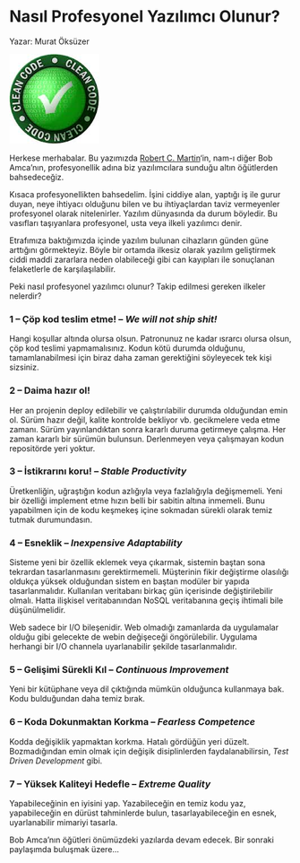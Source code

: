 # Nasıl Profesyonel Yazılımcı Olunur?

Yazar: Murat Öksüzer

![](images/clean_code_01.jpeg)

Herkese merhabalar. Bu yazımızda [Robert C. Martin](http://en.wikipedia.org/wiki/Robert_Cecil_Martin)‘in, nam-ı diğer Bob Amca’nın, profesyonellik adına biz yazılımcılara 
sunduğu altın öğütlerden bahsedeceğiz.

Kısaca profesyonellikten bahsedelim. İşini ciddiye alan, yaptığı iş ile gurur duyan, neye ihtiyacı olduğunu bilen ve bu 
ihtiyaçlardan taviz vermeyenler profesyonel olarak nitelenirler. Yazılım dünyasında da durum böyledir. Bu vasıfları 
taşıyanlara profesyonel, usta veya ilkeli yazılımcı denir.

Etrafımıza baktığımızda içinde yazılım bulunan cihazların günden güne arttığını görmekteyiz. Böyle bir ortamda ilkesiz 
olarak yazılım geliştirmek ciddi maddi zararlara neden olabileceği gibi can kayıpları ile sonuçlanan felaketlerle de 
karşılaşılabilir.

Peki nasıl profesyonel yazılımcı olunur? Takip edilmesi gereken ilkeler nelerdir?

### 1 – Çöp kod teslim etme! – *We will not ship shit!*
Hangi koşullar altında olursa olsun. Patronunuz ne kadar ısrarcı olursa olsun, çöp kod teslimi yapmamalısınız. Kodun kötü 
durumda olduğunu, tamamlanabilmesi için biraz daha zaman gerektiğini söyleyecek tek kişi sizsiniz.

### 2 – Daima hazır ol!
Her an projenin deploy edilebilir ve çalıştırılabilir durumda olduğundan emin ol. Sürüm hazır değil, kalite kontrolde 
bekliyor vb. gecikmelere veda etme zamanı. Sürüm yayınlandıktan sonra kararlı duruma getirmeye çalışma. Her zaman kararlı 
bir sürümün bulunsun. Derlenmeyen veya çalışmayan kodun repositörde yeri yoktur.

### 3 – İstikrarını koru! – *Stable Productivity*
Üretkenliğin, uğraştığın kodun azlığıyla veya fazlalığıyla değişmemeli. Yeni bir özelliği implement etme hızın belli bir 
sabitin altına inmemeli. Bunu yapabilmen için de kodu keşmekeş içine sokmadan sürekli olarak temiz tutmak durumundasın.

### 4 – Esneklik – *Inexpensive Adaptability*
Sisteme yeni bir özellik eklemek veya çıkarmak, sistemin baştan sona tekrardan tasarlanmasını gerektirmemeli. Müşterinin 
fikir değiştirme olasılığı oldukça yüksek olduğundan sistem en baştan modüler bir yapıda tasarlanmalıdır. Kullanılan 
veritabanı birkaç gün içerisinde değiştirilebilir olmalı. Hatta ilişkisel veritabanından NoSQL veritabanına geçiş ihtimali 
bile düşünülmelidir.

Web sadece bir I/O bileşenidir. Web olmadığı zamanlarda da uygulamalar olduğu gibi gelecekte de webin değişeceği 
öngörülebilir. Uygulama herhangi bir I/O channela uyarlanabilir şekilde tasarlanmalıdır.

### 5 – Gelişimi Sürekli Kıl – *Continuous Improvement*
Yeni bir kütüphane veya dil çıktığında mümkün olduğunca kullanmaya bak. Kodu bulduğundan daha temiz bırak.

### 6 – Koda Dokunmaktan Korkma – *Fearless Competence*
Kodda değişiklik yapmaktan korkma. Hatalı gördüğün yeri düzelt. Bozmadığından emin olmak için değişik disiplinlerden 
faydalanabilirsin, *Test Driven Development* gibi.

### 7 – Yüksek Kaliteyi Hedefle – *Extreme Quality*
Yapabileceğinin en iyisini yap. Yazabileceğin en temiz kodu yaz, yapabileceğin en dürüst tahminlerde bulun, 
tasarlayabileceğin en esnek, uyarlanabilir mimariyi tasarla.

Bob Amca’nın öğütleri önümüzdeki yazılarda devam edecek. Bir sonraki paylaşımda buluşmak üzere...
